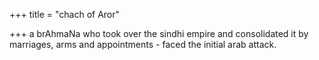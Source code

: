 +++
title = "chach of Aror"

+++
a brAhmaNa who took over the sindhi empire and consolidated it by marriages, arms and appointments - faced the initial arab attack.